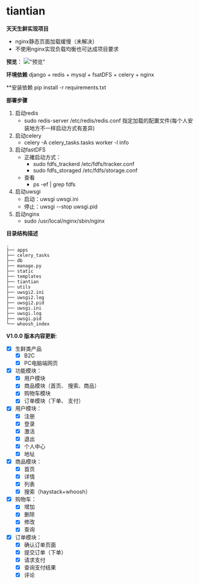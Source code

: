 tiantian
===========================

**天天生鲜实现项目**

- nginx静态页面加载缓慢（未解决）
- 不使用nginx实现负载均衡也可达成项目要求

**预览**：
!["预览"](https://github.com/cat-mz/cat_tiantian/tree/master/static/images/01.png)

**环境依赖**
django + redis + mysql + fsatDFS + celery + nginx 

**安装依赖
pip install -r requirements.txt

**部署步骤**

1. 启动redis
	- sudo redis-server /etc/redis/redis.conf 指定加载的配置文件(每个人安装地方不一样启动方式有差异)
2. 启动celery
	- celery -A celery_tasks.tasks worker -l info
3. 启动fastDFS
	- 正確启动方式：
		- sudo fdfs_trackerd /etc/fdfs/tracker.conf
		- sudo fdfs_storaged /etc/fdfs/storage.conf
	- 查看
		- ps -ef | grep fdfs
4. 启动uwsgi
	- 启动：uwsgi uwsgi.ini
	- 停止：uwsgi --stop uwsgi.pid
5. 启动nginx
	- sudo /usr/local/nginx/sbin/nginx

**目录结构描述**

```
.
├── apps
├── celery_tasks
├── db
├── manage.py
├── static
├── templates
├── tiantian
├── utils
├── uwsgi2.ini
├── uwsgi2.log
├── uwsgi2.pid
├── uwsgi.ini
├── uwsgi.log
├── uwsgi.pid
└── whoosh_index
```

**V1.0.0 版本内容更新**:

- [x] 生鲜类产品
	- [x] B2C
	- [x] PC电脑端网页
- [x] 功能模块：
 	- [x] 用户模块  
 	- [x] 商品模块（首页、 搜索、商品） 
 	- [x] 购物车模块  
 	- [x] 订单模块（下单、 支付）
- [x] 用户模块：
	- [x] 注册
	- [x] 登录
	- [x] 激活
	- [x] 退出
	- [x] 个人中心
	- [x] 地址
- [x] 商品模块：
	- [x] 首页
	- [x] 详情
	- [x] 列表
	- [x] 搜索（haystack+whoosh）
- [x] 购物车： 
	- [x] 增加
	- [x] 删除
	- [x] 修改
	- [x] 查询
- [x] 订单模块：
	- [x] 确认订单页面
	- [x] 提交订单（下单）
	- [x] 请求支付
	- [x] 查询支付结果
	- [x] 评论
